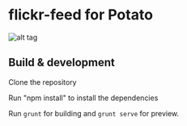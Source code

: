 # flickr-feed for Potato

![alt tag](http://miguelpuig.com/pics/potato.jpg)

## Build & development

Clone the repository

Run "npm install" to install the dependencies

Run `grunt` for building and `grunt serve` for preview.
